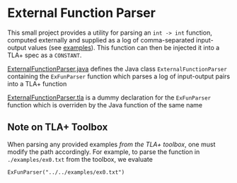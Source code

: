 # External Function Parser

This small project provides a utility for parsing an `int -> int` function, computed externally and supplied as a log of comma-separated input-output values (see [examples](./examples)). This function can then be injected it into a TLA+ spec as a `CONSTANT`.

[ExternalFunctionParser.java](ExternalFunctionParser.java) defines the Java class `ExternalFunctionParser` containing the `ExFunParser` function which parses a log of input-output pairs into a TLA+ function

[ExternalFunctionParser.tla](ExternalFunctionParser.tla) is a dummy declaration for the `ExFunParser` function which is overriden by the Java function of the same name

## Note on TLA+ Toolbox

When parsing any provided examples *from the TLA+ toolbox*, one must modify the path accordingly. For example, to parse the function in `./examples/ex0.txt` from the toolbox, we evaluate

```
ExFunParser("../../examples/ex0.txt")
```

